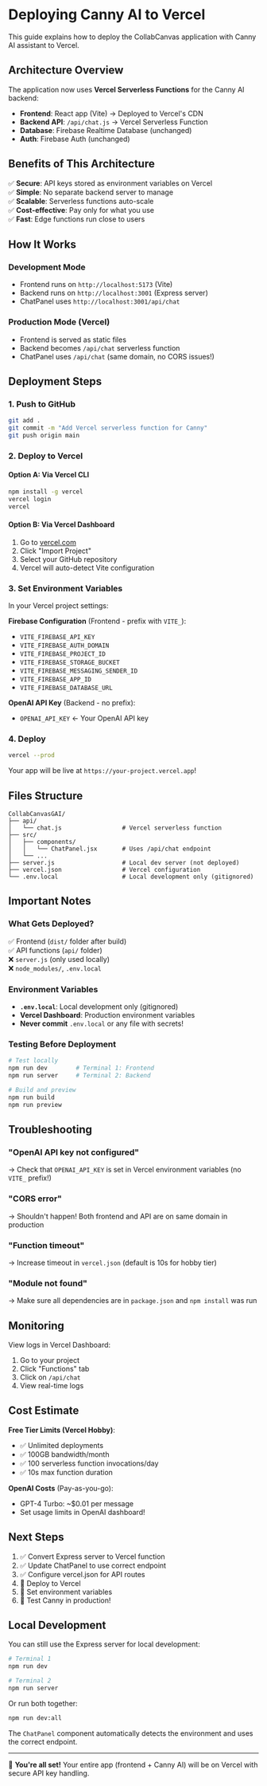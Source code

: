 # Deploying Canny AI to Vercel

This guide explains how to deploy the CollabCanvas application with Canny AI assistant to Vercel.

## Architecture Overview

The application now uses **Vercel Serverless Functions** for the Canny AI backend:

- **Frontend**: React app (Vite) → Deployed to Vercel's CDN
- **Backend API**: `/api/chat.js` → Vercel Serverless Function
- **Database**: Firebase Realtime Database (unchanged)
- **Auth**: Firebase Auth (unchanged)

## Benefits of This Architecture

✅ **Secure**: API keys stored as environment variables on Vercel  
✅ **Simple**: No separate backend server to manage  
✅ **Scalable**: Serverless functions auto-scale  
✅ **Cost-effective**: Pay only for what you use  
✅ **Fast**: Edge functions run close to users  

## How It Works

### Development Mode
- Frontend runs on `http://localhost:5173` (Vite)
- Backend runs on `http://localhost:3001` (Express server)
- ChatPanel uses `http://localhost:3001/api/chat`

### Production Mode (Vercel)
- Frontend is served as static files
- Backend becomes `/api/chat` serverless function
- ChatPanel uses `/api/chat` (same domain, no CORS issues!)

## Deployment Steps

### 1. Push to GitHub
```bash
git add .
git commit -m "Add Vercel serverless function for Canny"
git push origin main
```

### 2. Deploy to Vercel

#### Option A: Via Vercel CLI
```bash
npm install -g vercel
vercel login
vercel
```

#### Option B: Via Vercel Dashboard
1. Go to [vercel.com](https://vercel.com)
2. Click "Import Project"
3. Select your GitHub repository
4. Vercel will auto-detect Vite configuration

### 3. Set Environment Variables

In your Vercel project settings:

**Firebase Configuration** (Frontend - prefix with `VITE_`):
- `VITE_FIREBASE_API_KEY`
- `VITE_FIREBASE_AUTH_DOMAIN`
- `VITE_FIREBASE_PROJECT_ID`
- `VITE_FIREBASE_STORAGE_BUCKET`
- `VITE_FIREBASE_MESSAGING_SENDER_ID`
- `VITE_FIREBASE_APP_ID`
- `VITE_FIREBASE_DATABASE_URL`

**OpenAI API Key** (Backend - no prefix):
- `OPENAI_API_KEY` ← Your OpenAI API key

### 4. Deploy
```bash
vercel --prod
```

Your app will be live at `https://your-project.vercel.app`!

## Files Structure

```
CollabCanvasGAI/
├── api/
│   └── chat.js                 # Vercel serverless function
├── src/
│   ├── components/
│   │   └── ChatPanel.jsx       # Uses /api/chat endpoint
│   └── ...
├── server.js                   # Local dev server (not deployed)
├── vercel.json                 # Vercel configuration
└── .env.local                  # Local development only (gitignored)
```

## Important Notes

### What Gets Deployed?
✅ Frontend (`dist/` folder after build)  
✅ API functions (`api/` folder)  
❌ `server.js` (only used locally)  
❌ `node_modules/`, `.env.local`  

### Environment Variables
- **`.env.local`**: Local development only (gitignored)
- **Vercel Dashboard**: Production environment variables
- **Never commit** `.env.local` or any file with secrets!

### Testing Before Deployment
```bash
# Test locally
npm run dev        # Terminal 1: Frontend
npm run server     # Terminal 2: Backend

# Build and preview
npm run build
npm run preview
```

## Troubleshooting

### "OpenAI API key not configured"
→ Check that `OPENAI_API_KEY` is set in Vercel environment variables (no `VITE_` prefix!)

### "CORS error"
→ Shouldn't happen! Both frontend and API are on same domain in production

### "Function timeout"
→ Increase timeout in `vercel.json` (default is 10s for hobby tier)

### "Module not found"
→ Make sure all dependencies are in `package.json` and `npm install` was run

## Monitoring

View logs in Vercel Dashboard:
1. Go to your project
2. Click "Functions" tab
3. Click on `/api/chat`
4. View real-time logs

## Cost Estimate

**Free Tier Limits (Vercel Hobby)**:
- ✅ Unlimited deployments
- ✅ 100GB bandwidth/month
- ✅ 100 serverless function invocations/day
- ✅ 10s max function duration

**OpenAI Costs** (Pay-as-you-go):
- GPT-4 Turbo: ~$0.01 per message
- Set usage limits in OpenAI dashboard!

## Next Steps

1. ✅ Convert Express server to Vercel function
2. ✅ Update ChatPanel to use correct endpoint
3. ✅ Configure vercel.json for API routes
4. 🔄 Deploy to Vercel
5. 🔄 Set environment variables
6. 🔄 Test Canny in production!

## Local Development

You can still use the Express server for local development:

```bash
# Terminal 1
npm run dev

# Terminal 2
npm run server
```

Or run both together:
```bash
npm run dev:all
```

The `ChatPanel` component automatically detects the environment and uses the correct endpoint.

---

🎉 **You're all set!** Your entire app (frontend + Canny AI) will be on Vercel with secure API key handling.

